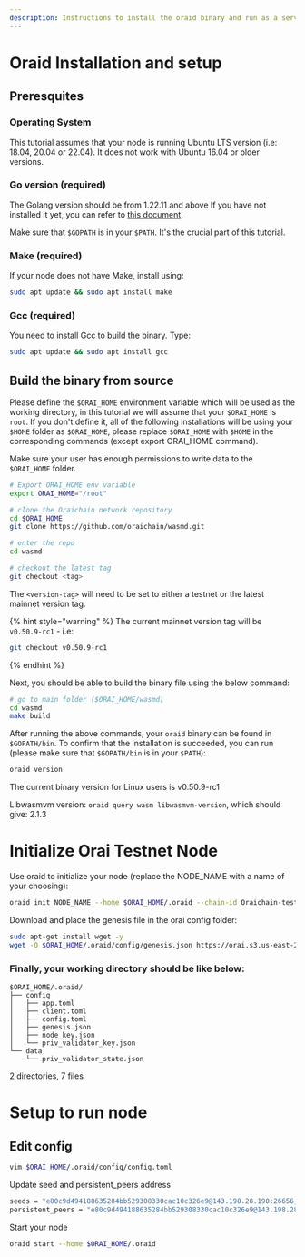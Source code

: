 ```yaml
---
description: Instructions to install the oraid binary and run as a service by systemd
---
```


# Oraid Installation and setup

## Preresquites

### Operating System

This tutorial assumes that your node is running Ubuntu LTS version (i.e: 18.04, 20.04 or 22.04). It does not work with Ubuntu 16.04 or older versions.

### Go version (required)

The Golang version should be from 1.22.11 and above
If you have not installed it yet, you can refer to [this document](https://github.com/oraichain/docs/blob/master/developer/tutorials/install-go.md).

Make sure that `$GOPATH` is in your `$PATH`. It's the crucial part of this tutorial.
### Make (required)

If your node does not have Make, install using: 
```bash
sudo apt update && sudo apt install make
```

### Gcc (required)

You need to install Gcc to build the binary. Type: 
```bash
sudo apt update && sudo apt install gcc
```

## Build the binary from source

Please define the `$ORAI_HOME` environment variable which will be used as the working directory, in this tutorial we will assume that your `$ORAI_HOME` is `root`. If you don't define it, all of the following installations will be using your `$HOME` folder as `$ORAI_HOME`, please replace `$ORAI_HOME` with `$HOME` in the corresponding commands (except export ORAI_HOME command).

Make sure your user has enough permissions to write data to the `$ORAI_HOME` folder.

```bash
# Export ORAI_HOME env variable
export ORAI_HOME="/root"
```

```bash
# clone the Oraichain network repository
cd $ORAI_HOME
git clone https://github.com/oraichain/wasmd.git

# enter the repo
cd wasmd

# checkout the latest tag
git checkout <tag>
```

The `<version-tag>` will need to be set to either a testnet or the latest mainnet version tag.

{% hint style="warning" %}
The current mainnet version tag will be `v0.50.9-rc1` - i.e:

```bash
git checkout v0.50.9-rc1
```
{% endhint %}

Next, you should be able to build the binary file using the below command:

```bash
# go to main folder ($ORAI_HOME/wasmd)
cd wasmd
make build
```
After running the above commands, your `oraid` binary can be found in `$GOPATH/bin`.
To confirm that the installation is succeeded, you can run (please make sure that `$GOPATH/bin` is in your `$PATH`):

```bash
oraid version
```

The current binary version for Linux users is v0.50.9-rc1

Libwasmvm version: ```oraid query wasm libwasmvm-version```, which should give: 2.1.3

# Initialize Orai Testnet Node

Use oraid to initialize your node (replace the NODE_NAME with a name of your choosing):

```bash
oraid init NODE_NAME --home $ORAI_HOME/.oraid --chain-id Oraichain-testnet
```

<!-- TODO: // need to export genesis.json file of testnet -->
Download and place the genesis file in the orai config folder:
```bash
sudo apt-get install wget -y
wget -O $ORAI_HOME/.oraid/config/genesis.json https://orai.s3.us-east-2.amazonaws.com/testnet/genesis.20240117.json
```

### Finally, your working directory should be like below:
```
$ORAI_HOME/.oraid/
├── config
│   ├── app.toml
│   ├── client.toml
│   ├── config.toml
│   ├── genesis.json
│   ├── node_key.json
│   └── priv_validator_key.json
└── data
    └── priv_validator_state.json
```
2 directories, 7 files

# Setup to run node

<!-- Download liblz4-tool to handle the compressed file, then Download & Decompress the snapshot:

```bash
cd $ORAI_HOME/.oraid
sudo apt-get install wget liblz4-tool aria2 -y
wget -O oraichain_latest.tar.lz4 https://orai.s3.us-east-2.amazonaws.com/snapshots/oraichain_latest.tar.lz4
lz4 -c -d oraichain_latest.tar.lz4 | tar -x -C $ORAI_HOME/.oraid
``` -->

## Edit config

```bash
vim $ORAI_HOME/.oraid/config/config.toml
```

Update seed and persistent_peers address
```bash
seeds = "e80c9d494188635284bb529308330cac10c326e9@143.198.28.190:26656, e80c9d494188635284bb529308330cac10c326e9@143.198.28.190:26656"
persistent_peers = "e80c9d494188635284bb529308330cac10c326e9@143.198.28.190:26656, e80c9d494188635284bb529308330cac10c326e9@143.198.28.190:26656"
```

Start your node
```bash
oraid start --home $ORAI_HOME/.oraid
```
